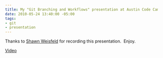 ```yaml
---
title: My "Git Branching and Workflows" presentation at Austin Code Camp 2010
date: 2010-05-24 13:40:00 -05:00
tags:
- git
- presentation
---
```


Thanks to [Shawn Weisfeld](http://www.drowningintechnicaldebt.com/ShawnWeisfeld/Default.aspx) for recording this presentation.  Enjoy.

[Video](http://blip.tv/play/AYHgu3EC.html?p=1)
